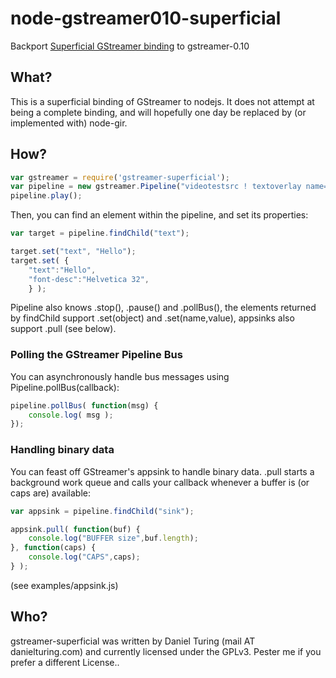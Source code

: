 node-gstreamer010-superficial
==========================

Backport [Superficial GStreamer binding](https://github.com/dturing/node-gstreamer-superficial) to gstreamer-0.10


## What?

This is a superficial binding of GStreamer to nodejs. It does not attempt at being a complete binding, and will hopefully one day be replaced by (or implemented with) node-gir.


## How?

```javascript
var gstreamer = require('gstreamer-superficial');
var pipeline = new gstreamer.Pipeline("videotestsrc ! textoverlay name=text ! autovideosink");
pipeline.play();
```

Then, you can find an element within the pipeline, and set its properties:

```javascript
var target = pipeline.findChild("text");

target.set("text", "Hello");
target.set( {
	"text":"Hello", 
	"font-desc":"Helvetica 32",
	} );
```

Pipeline also knows .stop(), .pause() and .pollBus(),
the elements returned by findChild support .set(object) and .set(name,value), appsinks also support .pull (see below). 


### Polling the GStreamer Pipeline Bus

You can asynchronously handle bus messages using Pipeline.pollBus(callback):

```javascript
pipeline.pollBus( function(msg) {
	console.log( msg );
});
```

### Handling binary data

You can feast off GStreamer's appsink to handle binary data.
.pull starts a background work queue and calls your callback whenever a buffer is (or caps are) available:

```javascript
var appsink = pipeline.findChild("sink");

appsink.pull( function(buf) {
	console.log("BUFFER size",buf.length);
}, function(caps) {
	console.log("CAPS",caps);
} );
```


(see examples/appsink.js)


## Who?

gstreamer-superficial was written by Daniel Turing (mail AT danielturing.com) and currently licensed under the GPLv3. Pester me if you prefer a different License..
